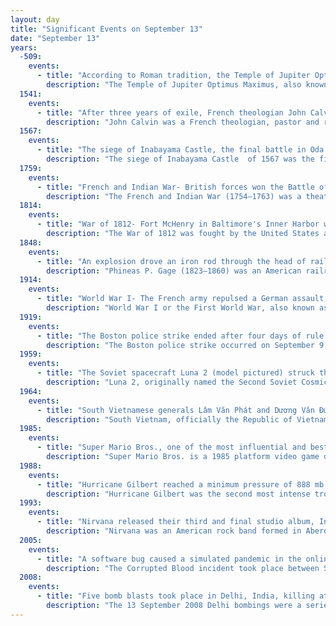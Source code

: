 ```yaml
---
layout: day
title: "Significant Events on September 13"
date: "September 13"
years:
  -509:
    events:
      - title: "According to Roman tradition, the Temple of Jupiter Optimus Maximus (depicted), the most important temple in ancient Rome, was dedicated."
        description: "The Temple of Jupiter Optimus Maximus, also known as the Temple of Jupiter Capitolinus, was the most important temple in Ancient Rome, located on the Capitoline Hill. It was surrounded by the Area Capitolina, a precinct where numerous shrines, altars, statues and victory trophies were displayed."
  1541:
    events:
      - title: "After three years of exile, French theologian John Calvin returned to Geneva to reform the church under a system of Christian theology later known as Calvinism."
        description: "John Calvin was a French theologian, pastor and reformer in Geneva during the Protestant Reformation. He was a principal figure in the development of the system of Christian theology later called Calvinism, including its doctrines of predestination and of God's absolute sovereignty in the salvation of the human soul from death and eternal damnation. Calvinist doctrines were influenced by and elaborated upon the Augustinian and other Christian traditions. Various Congregational, Reformed and Presbyterian churches, which look to Calvin as the chief expositor of their beliefs, have spread throughout the world."
  1567:
    events:
      - title: "The siege of Inabayama Castle, the final battle in Oda Nobunaga's campaign to conquer Mino Province, began; it culminated in a decisive victory for Nobunaga."
        description: "The siege of Inabayama Castle  of 1567 was the final battle in Oda Nobunaga's campaign to defeat the Saitō clan in their mountaintop castle and conquer Mino Province, Japan."
  1759:
    events:
      - title: "French and Indian War- British forces won the Battle of the Plains of Abraham near Quebec City, despite General James Wolfe being mortally wounded."
        description: "The French and Indian War (1754–1763) was a theater of the Seven Years' War, which pitted the North American colonies of the British Empire against those of the French, each side being supported by various Native American tribes. At the start of the war, the French colonies had a population of roughly 60,000 settlers, compared with 2 million in the British colonies. The outnumbered French particularly depended on their native allies."
  1814:
    events:
      - title: "War of 1812- Fort McHenry in Baltimore's Inner Harbor was attacked by British forces during the Battle of Baltimore, inspiring Francis Scott Key to write 'Defence of Fort McHenry', later used as the lyrics to the United States national anthem."
        description: "The War of 1812 was fought by the United States and its allies against the United Kingdom and its allies in North America. It began when the United States declared war on Britain on 18 June 1812. Although peace terms were agreed upon in the December 1814 Treaty of Ghent, the war did not officially end until the peace treaty was ratified by the United States Congress on 17 February 1815."
  1848:
    events:
      - title: "An explosion drove an iron rod through the head of railroad foreman Phineas Gage; his survival and recovery influenced 19th-century discussion of psychology and neuroscience."
        description: "Phineas P. Gage (1823–1860) was an American railroad construction foreman remembered for his improbable[B1] survival of an accident in which a large iron rod was driven completely through his head, destroying much of his brain's left frontal lobe, and for that injury's reported effects on his personality and behavior over the remaining 12 years of his life‍—‌effects sufficiently profound that friends saw him as 'no longer Gage'."
  1914:
    events:
      - title: "World War I- The French army repulsed a German assault against their positions on high ground near the city of Nancy."
        description: "World War I or the First World War, also known as the Great War, was a global conflict between two coalitions- the Allies and the Central Powers. Fighting took place mainly in Europe and the Middle East, as well as in parts of Africa and the Asia-Pacific, and in Europe was characterised by trench warfare; the widespread use of artillery, machine guns, and chemical weapons (gas); and the introductions of tanks and aircraft. World War I was one of the deadliest conflicts in history, resulting in an estimated 10 million military dead and more than 20 million wounded, plus some 10 million civilian dead from causes including genocide. The movement of large numbers of people was a major factor in the deadly Spanish flu pandemic."
  1919:
    events:
      - title: "The Boston police strike ended after four days of rule by the state militia, the deaths of nine people, and accusations that striking officers were 'agents of Lenin'."
        description: "The Boston police strike occurred on September 9, 1919, when Boston police officers went on strike seeking recognition for their trade union and improvements in wages and working conditions. Police Commissioner Edwin Upton Curtis denied that police officers had any right to form a union, much less one affiliated with a larger organization like the American Federation of Labor (AFL), which some attribute to concerns that unionized police would not protect the interest of city officials and business leaders. Attempts at reconciliation between the Commissioner and the police officers, particularly on the part of Boston's mayor, Andrew James Peters, failed."
  1959:
    events:
      - title: "The Soviet spacecraft Luna 2 (model pictured) struck the Moon, becoming the first spacecraft to reach another celestial body."
        description: "Luna 2, originally named the Second Soviet Cosmic Rocket and nicknamed Lunik 2 in contemporaneous media, was the sixth of the Soviet Union's Luna programme spacecraft launched to the Moon, E-1 No.7. It was the first spacecraft to reach the surface of the Moon, and the first human-made object to make contact with another celestial body."
  1964:
    events:
      - title: "South Vietnamese generals Lâm Văn Phát and Dương Văn Đức staged a coup attempt after being demoted by junta leader Nguyễn Khánh."
        description: "South Vietnam, officially the Republic of Vietnam, was a country in Southeast Asia that existed from 1955 to 1975. It first garnered international recognition in 1949 as the State of Vietnam within the French Union, with its capital at Saigon, before becoming a republic in 1955, the time when the southern portion of Vietnam was one member of the Western Bloc during part of the Cold War after the 1954 division of Vietnam. South Vietnam was bordered by North Vietnam to the north, Laos to the northwest, Cambodia to the southwest, and Thailand across the Gulf of Thailand to the southwest. Its sovereignty was recognized by the United States and 87 other nations, though it failed to gain admission into the United Nations as a result of a Soviet veto in 1957. It was succeeded by the Republic of South Vietnam in 1975. In 1976, the Republic of South Vietnam and North Vietnam merged to form the Socialist Republic of Vietnam."
  1985:
    events:
      - title: "Super Mario Bros., one of the most influential and best-selling video games in history, was first released in Japan for the Nintendo Entertainment System."
        description: "Super Mario Bros. is a 1985 platform video game developed and published by Nintendo for the Nintendo Entertainment System (NES). It is the successor to the 1983 arcade game Mario Bros. and the first game in the Super Mario series. It was originally released in September 1985 in Japan for the Family Computer; following a US test market release for the NES, it was converted to international arcades on the Nintendo VS. System in early 1986. The NES version received a wide release in North America that year and in PAL regions in 1987."
  1988:
    events:
      - title: "Hurricane Gilbert reached a minimum pressure of 888 mb (26.22 inHg) with sustained flight-level winds of 185 mph (295 km/h), making it the most intense Atlantic hurricane on record at the time."
        description: "Hurricane Gilbert was the second most intense tropical cyclone on record in the Atlantic basin in terms of barometric pressure, only behind Hurricane Wilma in 2005. An extremely powerful tropical cyclone that formed during the 1988 Atlantic hurricane season, Gilbert peaked as a Category 5 hurricane that brought widespread destruction to the Caribbean and the Gulf of Mexico, and is tied with 1969's Hurricane Camille as the second-most intense tropical cyclone to make landfall in the Atlantic Ocean. Gilbert was also one of the largest tropical cyclones ever observed in the Atlantic basin. At one point, its tropical storm-force winds measured 575 mi (925 km) in diameter. In addition, Gilbert was the most intense tropical cyclone in recorded history to strike Mexico."
  1993:
    events:
      - title: "Nirvana released their third and final studio album, In Utero, which went on to sell more than 15 million copies."
        description: "Nirvana was an American rock band formed in Aberdeen, Washington, in 1987. Founded by lead singer and guitarist Kurt Cobain and bassist Krist Novoselic, the band went through a succession of drummers, most notably Chad Channing, before recruiting Dave Grohl in 1990. Nirvana's success popularized alternative rock, and they were often referenced as the figurehead band of Generation X. Despite a short mainstream career spanning only three years, their music maintains a popular following and continues to influence modern rock culture."
  2005:
    events:
      - title: "A software bug caused a simulated pandemic in the online video game World of Warcraft, serving as a model for epidemiologists to understand how human interaction influences disease outbreaks."
        description: "The Corrupted Blood incident took place between September 13 and October 8, 2005, in World of Warcraft, a massively multiplayer online role-playing game (MMORPG) developed by Blizzard Entertainment. When participating in a certain boss battle at the end of a raid, player characters would become infected with a debuff that was transmitted between characters in close proximity. While developers intended to keep the effects of the debuff within this boss's game region, a programming oversight soon led to an in-game pandemic throughout the fictional world of Azeroth."
  2008:
    events:
      - title: "Five bomb blasts took place in Delhi, India, killing at least 20 people as part of a series of attacks perpetrated by the Indian Mujahideen."
        description: "The 13 September 2008 Delhi bombings were a series of five synchronised bomb blasts that took place within the span of a few minutes on Saturday, 13 September 2008 at various locations in Delhi, India. The first bomb exploded at 18-07 IST, and four other blasts followed in succession, with at least 20 people killed and over 90 injured."
---
```

